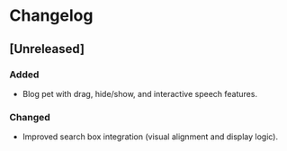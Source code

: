 # Changelog

## [Unreleased]

### Added
- Blog pet with drag, hide/show, and interactive speech features.

### Changed
- Improved search box integration (visual alignment and display logic).

